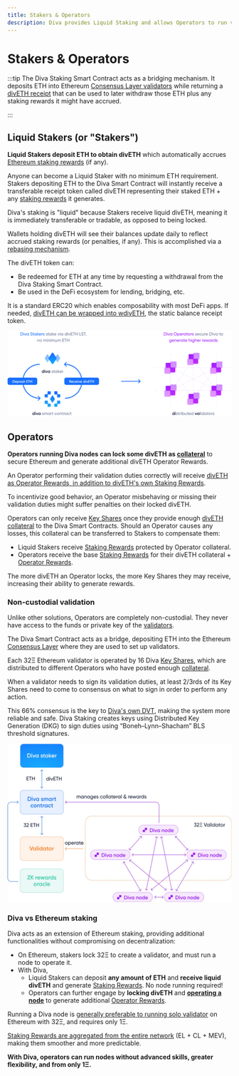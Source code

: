 ```yaml
---
title: Stakers & Operators
description: Diva provides Liquid Staking and allows Operators to run validators to earn additional staking rewards
---
```



# Stakers & Operators

:::tip
The Diva Staking Smart Contract acts as a bridging mechanism. It deposits ETH into Ethereum [Consensus Layer validators](glossary#validator) while returning a [divETH receipt](lst) that can be used to later withdraw those ETH plus any staking rewards it might have accrued.

:::


## Liquid Stakers (or "Stakers")

**Liquid Stakers deposit ETH to obtain divETH** which automatically accrues [Ethereum staking rewards](staking-rewards) (if any).

Anyone can become a Liquid Staker with no minimum ETH requirement. Stakers depositing ETH to the Diva Smart Contract will instantly receive a transferable receipt token called divETH representing their staked ETH + any [staking rewards](staking-rewards) it generates.

Diva's staking is "liquid" because Stakers receive liquid divETH, meaning it is immediately transferable or tradable, as opposed to being locked.

Wallets holding divETH will see their balances update daily to reflect accrued staking rewards (or penalties, if any). This is accomplished via a [rebasing mechanism](lst).

The divETH token can:

- Be redeemed for ETH at any time by requesting a withdrawal from the Diva Staking Smart Contract.
- Be used in the DeFi ecosystem for lending, bridging, etc.

It is a standard ERC20 which enables composability with most DeFi apps. If needed, [divETH can be wrapped into wdivETH](lst), the static balance receipt token.

<div style={{textAlign: 'center'}}>

![stake](img/stakers-and-operators.png)
</div>


## Operators

**Operators running Diva nodes can lock some divETH as [collateral](glossary#collateral)** to secure Ethereum and generate additional divETH Operator Rewards.

An Operator performing their validation duties correctly will receive [divETH as Operator Rewards, in addition to divETH's own Staking Rewards](economics).

To incentivize good behavior, an Operator misbehaving or missing their validation duties might suffer penalties on their locked divETH.

Operators can only receive [Key Shares](glossary#key-share) once they provide enough [divETH collateral](glossary#collateral) to the Diva Smart Contracts. Should an Operator causes any losses, this collateral can be transferred to Stakers to compensate them:

- Liquid Stakers receive [Staking Rewards](staking-rewards) protected by Operator collateral.
- Operators receive the base [Staking Rewards](staking-rewards) for their divETH collateral + [Operator Rewards](economics).

The more divETH an Operator locks, the more Key Shares they may receive, increasing their ability to generate rewards.

### Non-custodial validation

Unlike other solutions, Operators are completely non-custodial. They never have access to the funds or private key of the [validators](glossary#validator).

The Diva Smart Contract acts as a bridge, depositing ETH into the Ethereum [Consensus Layer](glossary#) where they are used to set up validators.

Each 32Ξ Ethereum validator is operated by 16 Diva [Key Shares](glossary#key-share), which are distributed to different Operators who have posted enough [collateral](glossary#collateral).

When a validator needs to sign its validation duties, at least 2/3rds of its Key Shares need to come to consensus on what to sign in order to perform any action.

This 66% consensus is the key to [Diva's own DVT](dvt), making the system more reliable and safe. Diva Staking creates keys using Distributed Key Generation (DKG) to sign duties using “Boneh–Lynn–Shacham” BLS threshold signatures.

<div style={{textAlign: 'center'}}>

![DVT architecture](img/dvt-2.png)
</div>


### Diva vs Ethereum staking

Diva acts as an extension of Ethereum staking, providing additional functionalities without compromising on decentralization:

- On Ethereum, stakers lock 32Ξ to create a validator, and must run a node to operate it.
- With Diva,
  - Liquid Stakers can deposit **any amount of ETH** and **receive liquid divETH** and generate [Staking Rewards](staking-rewards). No node running required!
  - Operators can further engage by **locking divETH** and **[operating a node](operators)** to generate additional [Operator Rewards](economics).

Running a Diva node is [generally preferable to running solo validator](solo-staking) on Ethereum with 32Ξ, and requires only 1Ξ.

[Staking Rewards are aggregated from the entire network](staking-rewards) (EL + CL + MEV), making them smoother and more predictable.

**With Diva, operators can run nodes without advanced skills, greater flexibility, and from only 1Ξ.**

